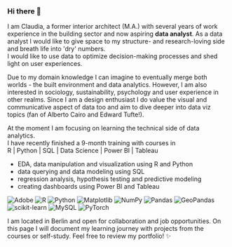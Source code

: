 ### Hi there 👋

I am Claudia, a former interior architect (M.A.) with several years of work experience in the building sector and now aspiring **data analyst**.
As a data analyst I would like to give space to my structure- and research-loving side and breath life into 'dry' numbers.  
I would like to use data to optimize decision-making processes and shed light on user experiences.

Due to my domain knowledge I can imagine to eventually merge both worlds - the built environment and data analytics.
However, I am also interested in sociology, sustainability, psychology and user experience in other realms.
Since I am a design enthusiast I do value the visual and communicative aspect of data too and aim to dive deeper into 
data viz topics (fan of Alberto Cairo and Edward Tufte!).

At the moment I am focusing on learning the technical side of data analytics.  
I have recently finished a 9-month training with courses in  
R | Python |  SQL | Data Science | Power BI | Tableau
- EDA, data manipulation and visualization using R and Python
- data querying and data modeling using SQL
- regression analysis, hypothesis testing and predictive modeling
- creating dashboards using Power BI and Tableau  


![Adobe](https://img.shields.io/badge/adobe-%23FF0000.svg?style=for-the-badge&logo=adobe&logoColor=white)
![R](https://img.shields.io/badge/r-%23276DC3.svg?style=for-the-badge&logo=r&logoColor=white)
![Python](https://img.shields.io/badge/python-3670A0?style=for-the-badge&logo=python&logoColor=ffdd54)
![Matplotlib](https://img.shields.io/badge/Matplotlib-%23ffffff.svg?style=for-the-badge&logo=Matplotlib&logoColor=black)
![NumPy](https://img.shields.io/badge/numpy-%23013243.svg?style=for-the-badge&logo=numpy&logoColor=white)
![Pandas](https://img.shields.io/badge/pandas-%23150458.svg?style=for-the-badge&logo=pandas&logoColor=white)
![GeoPandas](https://img.shields.io/badge/GeoPandas-%230095C5.svg?style=for-the-badge&logo=geopandas&logoColor=white)
![scikit-learn](https://img.shields.io/badge/scikit--learn-%23F7931E.svg?style=for-the-badge&logo=scikit-learn&logoColor=white)
![MySQL](https://img.shields.io/badge/mysql-4479A1.svg?style=for-the-badge&logo=mysql&logoColor=white)
![PyTorch](https://img.shields.io/badge/PyTorch-%23EE4C2C.svg?style=for-the-badge&logo=PyTorch&logoColor=white)

I am located in Berlin and open for collaboration and job opportunities.
On this page I will document my learning journey with projects from the courses
or self-study. Feel free to review my portfolio! ✨

